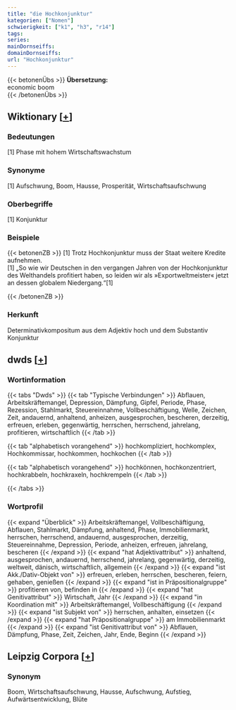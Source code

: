```yaml
---
title: "die Hochkonjunktur"
kategorien: ["Nomen"]
schwierigkeit: ["k1", "h3", "r14"]
tags:
series:
mainDornseiffs:
domainDornseiffs:
url: "Hochkonjunktur"
---
```


{{< betonenÜbs >}}
**Übersetzung:**  
economic boom  
{{< /betonenÜbs >}}

## Wiktionary [[+](https://de.wiktionary.org/wiki/Hochkonjunktur)]

### Bedeutungen
[1] Phase mit hohem Wirtschaftswachstum  

### Synonyme
[1] Aufschwung, Boom, Hausse, Prosperität, Wirtschaftsaufschwung  

### Oberbegriffe
[1] Konjunktur  

### Beispiele
{{< betonenZB >}}
[1] Trotz Hochkonjunktur muss der Staat weitere Kredite aufnehmen.  
[1] „So wie wir Deutschen in den vergangen Jahren von der Hochkonjunktur des Welthandels profitiert haben, so leiden wir als »Exportweltmeister« jetzt an dessen globalem Niedergang.“[1]  

{{< /betonenZB >}}
### Herkunft
Determinativkompositum aus dem Adjektiv hoch und dem Substantiv Konjunktur  



## dwds [[+](https://www.dwds.de/wb/Hochkonjunktur)]

### Wortinformation
{{< tabs "Dwds" >}}
{{< tab "Typische Verbindungen" >}}
Abflauen, Arbeitskräftemangel, Depression, Dämpfung, Gipfel, Periode, Phase, Rezession, Stahlmarkt, Steuereinnahme, Vollbeschäftigung, Welle, Zeichen, Zeit, andauernd, anhaltend, anheizen, ausgesprochen, bescheren, derzeitig, erfreuen, erleben, gegenwärtig, herrschen, herrschend, jahrelang, profitieren, wirtschaftlich
{{< /tab >}}

{{< tab "alphabetisch vorangehend" >}}
hochkompliziert, hochkomplex, Hochkommissar, hochkommen, hochkochen
{{< /tab >}}

{{< tab "alphabetisch vorangehend" >}}
hochkönnen, hochkonzentriert, hochkrabbeln, hochkraxeln, hochkrempeln
{{< /tab >}}

{{< /tabs >}}

### Wortprofil
{{< expand "Überblick" >}} Arbeitskräftemangel, Vollbeschäftigung, Abflauen, Stahlmarkt, Dämpfung, anhaltend, Phase, Immobilienmarkt, herrschen, herrschend, andauernd, ausgesprochen, derzeitig, Steuereinnahme, Depression, Periode, anheizen, erfreuen, jahrelang, bescheren {{< /expand >}}
{{< expand "hat Adjektivattribut" >}} anhaltend, ausgesprochen, andauernd, herrschend, jahrelang, gegenwärtig, derzeitig, weltweit, dänisch, wirtschaftlich, allgemein {{< /expand >}}
{{< expand "ist Akk./Dativ-Objekt von" >}} erfreuen, erleben, herrschen, bescheren, feiern, gehaben, genießen {{< /expand >}}
{{< expand "ist in Präpositionalgruppe" >}} profitieren von, befinden in {{< /expand >}}
{{< expand "hat Genitivattribut" >}} Wirtschaft, Jahr {{< /expand >}}
{{< expand "in Koordination mit" >}} Arbeitskräftemangel, Vollbeschäftigung {{< /expand >}}
{{< expand "ist Subjekt von" >}} herrschen, anhalten, einsetzen {{< /expand >}}
{{< expand "hat Präpositionalgruppe" >}} am Immobilienmarkt {{< /expand >}}
{{< expand "ist Genitivattribut von" >}} Abflauen, Dämpfung, Phase, Zeit, Zeichen, Jahr, Ende, Beginn {{< /expand >}}

## Leipzig Corpora [[+](https://corpora.uni-leipzig.de/en/res?word=Hochkonjunktur&corpusId=deu_newscrawl-public_2018)]


### Synonym
Boom, Wirtschaftsaufschwung, Hausse, Aufschwung, Aufstieg, Aufwärtsentwicklung, Blüte

